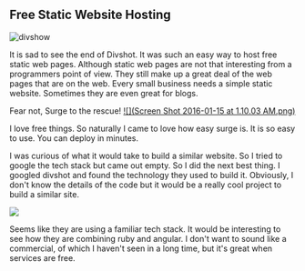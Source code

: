 ## Free Static Website Hosting
![divshow](http://i67.tinypic.com/500cua.png)

It is sad to see the end of Divshot. It was such an easy way to host free static web pages. Although static web pages are not that interesting from a programmers point of view. They still make up a great deal of the web pages that are on the web. Every small business needs a simple static website. Sometimes they are even great for blogs. 

Fear not, Surge to the rescue!
[![](Screen Shot 2016-01-15 at 1.10.03 AM.png)](https://surge.sh/)

I love free things. So naturally I came to love how easy surge is. It is so easy to use. You can deploy in minutes. 

I was curious of what it would take to build a similar website. So I tried to google the tech stack but came out empty. So I did the next best thing. I googled divshot and found the technology they used to build it. Obviously, I don't know the details of the code but it would be a really cool project to build a similar site. 

![](http://i64.tinypic.com/1492pmt.png)

Seems like they are using a familiar tech stack. It would be interesting to see how they are combining ruby and angular. I don't want to sound like a commercial, of which I haven't seen in a long time, but it's great when services are free.